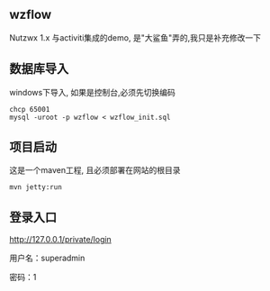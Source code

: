 ## wzflow

Nutzwx 1.x 与activiti集成的demo, 是"大鲨鱼"弄的,我只是补充修改一下

## 数据库导入

windows下导入, 如果是控制台,必须先切换编码

```
chcp 65001
mysql -uroot -p wzflow < wzflow_init.sql
```

## 项目启动

这是一个maven工程, 且必须部署在网站的根目录

```
mvn jetty:run
```

## 登录入口

http://127.0.0.1/private/login 

用户名：superadmin

密码：1
